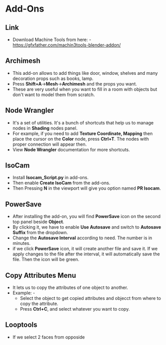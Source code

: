# Add-Ons

## Link
* Download Machine Tools from here: - https://gfxfather.com/machin3tools-blender-addon/


## Archimesh
* This add-on allows to add things like door, window, shelves and many decoration props such as books, lamp.
* Press **Shift+A**->**Mesh**->**Archimesh** and the props you want.
* These are very useful when you want to fill in a room with objects but don't want to model them from scratch. 


## Node Wrangler
* It's a set of utilities. It's a bunch of shortcuts that help us to manage nodes in **Shading** nodes panel.
* For example, if you need to add **Texture Coordinate, Mapping** then place the cursor on the **Color** node, press **Ctrl+T**. The nodes with proper connection will appear then.
* View **Node Wrangler** documentation for more shortcuts.


## IsoCam 
* Install **Isocam_Script.py** in add-ons.
* Then enable **Create IsoCam** from the add-ons.
* Then Pressing **N** in the viewport will give you option named **PR Isocam**.

## PowerSave
* After installing the add-on, you will find **PowerSave** icon on the second top panel beside **Object**.
* By clicking it, we have to enable **Use Autosave** and switch to **Autosave Suffix** from the dropdown.
* Change the **Autosave Interval** according to need. The number is in minutes.
* if we click **PowerSave** icon, it will create another file and save it. If we apply changes to the file after the interval, it will automatically save the file. Then the icon will be green.


## Copy Attributes Menu
* It lets us to copy the attributes of one object to another.
* Example: - 
    * Select the object to get copied attributes and objecct from where to copy the attribute.
    * Press **Ctrl+C**, and select whatever you want to copy.  


## Looptools
* If we select 2 faces from opposide



